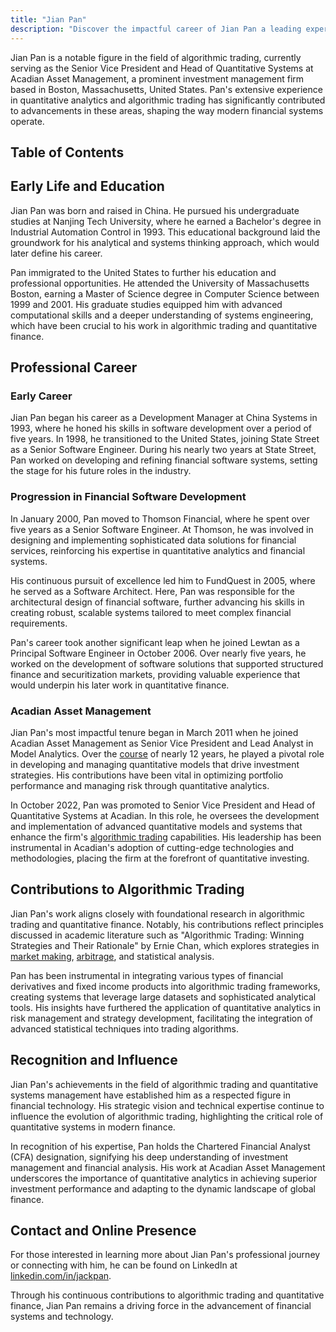```yaml
---
title: "Jian Pan"
description: "Discover the impactful career of Jian Pan a leading expert in algorithmic trading and quantitative systems shaping modern financial strategies at Acadian Asset Management."
---
```




Jian Pan is a notable figure in the field of algorithmic trading, currently serving as the Senior Vice President and Head of Quantitative Systems at Acadian Asset Management, a prominent investment management firm based in Boston, Massachusetts, United States. Pan's extensive experience in quantitative analytics and algorithmic trading has significantly contributed to advancements in these areas, shaping the way modern financial systems operate.

## Table of Contents

## Early Life and Education

Jian Pan was born and raised in China. He pursued his undergraduate studies at Nanjing Tech University, where he earned a Bachelor's degree in Industrial Automation Control in 1993. This educational background laid the groundwork for his analytical and systems thinking approach, which would later define his career.

Pan immigrated to the United States to further his education and professional opportunities. He attended the University of Massachusetts Boston, earning a Master of Science degree in Computer Science between 1999 and 2001. His graduate studies equipped him with advanced computational skills and a deeper understanding of systems engineering, which have been crucial to his work in algorithmic trading and quantitative finance.

## Professional Career

### Early Career

Jian Pan began his career as a Development Manager at China Systems in 1993, where he honed his skills in software development over a period of five years. In 1998, he transitioned to the United States, joining State Street as a Senior Software Engineer. During his nearly two years at State Street, Pan worked on developing and refining financial software systems, setting the stage for his future roles in the industry.

### Progression in Financial Software Development

In January 2000, Pan moved to Thomson Financial, where he spent over five years as a Senior Software Engineer. At Thomson, he was involved in designing and implementing sophisticated data solutions for financial services, reinforcing his expertise in quantitative analytics and financial systems.

His continuous pursuit of excellence led him to FundQuest in 2005, where he served as a Software Architect. Here, Pan was responsible for the architectural design of financial software, further advancing his skills in creating robust, scalable systems tailored to meet complex financial requirements.

Pan's career took another significant leap when he joined Lewtan as a Principal Software Engineer in October 2006. Over nearly five years, he worked on the development of software solutions that supported structured finance and securitization markets, providing valuable experience that would underpin his later work in quantitative finance.

### Acadian Asset Management

Jian Pan's most impactful tenure began in March 2011 when he joined Acadian Asset Management as Senior Vice President and Lead Analyst in Model Analytics. Over the [course](/wiki/best-algorithmic-trading-courses) of nearly 12 years, he played a pivotal role in developing and managing quantitative models that drive investment strategies. His contributions have been vital in optimizing portfolio performance and managing risk through quantitative analytics.

In October 2022, Pan was promoted to Senior Vice President and Head of Quantitative Systems at Acadian. In this role, he oversees the development and implementation of advanced quantitative models and systems that enhance the firm's [algorithmic trading](/wiki/algorithmic-trading) capabilities. His leadership has been instrumental in Acadian's adoption of cutting-edge technologies and methodologies, placing the firm at the forefront of quantitative investing.

## Contributions to Algorithmic Trading

Jian Pan's work aligns closely with foundational research in algorithmic trading and quantitative finance. Notably, his contributions reflect principles discussed in academic literature such as "Algorithmic Trading: Winning Strategies and Their Rationale" by Ernie Chan, which explores strategies in [market making](/wiki/market-making), [arbitrage](/wiki/arbitrage), and statistical analysis.

Pan has been instrumental in integrating various types of financial derivatives and fixed income products into algorithmic trading frameworks, creating systems that leverage large datasets and sophisticated analytical tools. His insights have furthered the application of quantitative analytics in risk management and strategy development, facilitating the integration of advanced statistical techniques into trading algorithms.

## Recognition and Influence

Jian Pan's achievements in the field of algorithmic trading and quantitative systems management have established him as a respected figure in financial technology. His strategic vision and technical expertise continue to influence the evolution of algorithmic trading, highlighting the critical role of quantitative systems in modern finance.

In recognition of his expertise, Pan holds the Chartered Financial Analyst (CFA) designation, signifying his deep understanding of investment management and financial analysis. His work at Acadian Asset Management underscores the importance of quantitative analytics in achieving superior investment performance and adapting to the dynamic landscape of global finance.

## Contact and Online Presence

For those interested in learning more about Jian Pan's professional journey or connecting with him, he can be found on LinkedIn at [linkedin.com/in/jackpan](https://www.linkedin.com/in/jackpan).

Through his continuous contributions to algorithmic trading and quantitative finance, Jian Pan remains a driving force in the advancement of financial systems and technology.